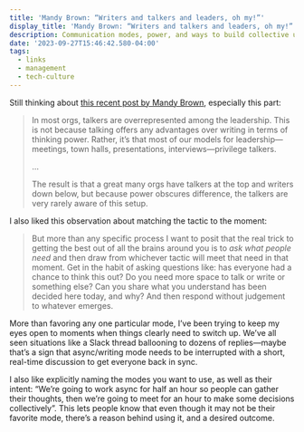 ```yaml
---
title: 'Mandy Brown: “Writers and talkers and leaders, oh my!”'
display_title: 'Mandy Brown: “Writers and talkers and leaders, oh my!”'
description: Communication modes, power, and ways to build collective understanding
date: '2023-09-27T15:46:42.580-04:00'
tags:
  - links
  - management
  - tech-culture
---
```


Still thinking about [this recent post by Mandy Brown](https://everythingchanges.us/blog/writers-and-talkers-and-leaders/), especially this part:

> In most orgs, talkers are overrepresented among the leadership. This is not because talking offers any advantages over writing in terms of thinking power. Rather, it’s that most of our models for leadership—meetings, town halls, presentations, interviews—privilege talkers.
> 
> …
> 
> The result is that a great many orgs have talkers at the top and writers down below, but because power obscures difference, the talkers are very rarely aware of this setup.

I also liked this observation about matching the tactic to the moment:

> But more than any specific process I want to posit that the real trick to getting the best out of all the brains around you is to *ask what people need* and then draw from whichever tactic will meet that need in that moment. Get in the habit of asking questions like: has everyone had a chance to think this out? Do you need more space to talk or write or something else? Can you share what you understand has been decided here today, and why? And then respond without judgement to whatever emerges.

More than favoring any one particular mode, I’ve been trying to keep my eyes open to moments when things clearly need to switch up. We’ve all seen situations like a Slack thread ballooning to dozens of replies—maybe that’s a sign that async/writing mode needs to be interrupted with a short, real-time discussion to get everyone back in sync.

I also like explicitly naming the modes you want to use, as well as their intent: “We’re going to work async for half an hour so people can gather their thoughts, then we’re going to meet for an hour to make some decisions collectively”. This lets people know that even though it may not be their favorite mode, there’s a reason behind using it, and a desired outcome.